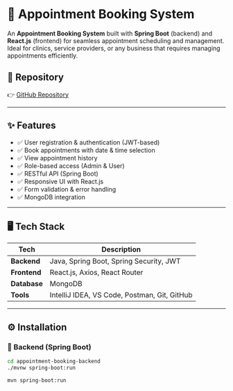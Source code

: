 # 📅 Appointment Booking System

An **Appointment Booking System** built with **Spring Boot** (backend) and **React.js** (frontend) for seamless appointment scheduling and management. Ideal for clinics, service providers, or any business that requires managing appointments efficiently.

## 🔗 Repository

👉 [GitHub Repository](https://github.com/ashutoshtiwari0928/AppointmentBooking)

---

## ✨ Features

- ✅ User registration & authentication (JWT-based)
- ✅ Book appointments with date & time selection
- ✅ View appointment history
- ✅ Role-based access (Admin & User)
- ✅ RESTful API (Spring Boot)
- ✅ Responsive UI with React.js
- ✅ Form validation & error handling
- ✅ MongoDB integration

---

## 🖥️ Tech Stack

| **Tech**      | **Description**                            |
| ------------- | ------------------------------------------ |
| **Backend**   | Java, Spring Boot, Spring Security, JWT    |
| **Frontend**  | React.js, Axios, React Router              |
| **Database**  | MongoDB                                    |
| **Tools**     | IntelliJ IDEA, VS Code, Postman, Git, GitHub |

---

## ⚙️ Installation

### 🚀 Backend (Spring Boot)

```bash
cd appointment-booking-backend
./mvnw spring-boot:run

mvn spring-boot:run

